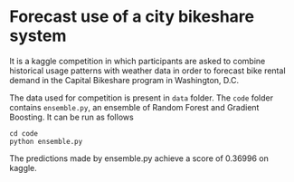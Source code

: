 # Forecast use of a city bikeshare system

It is a kaggle competition in which participants are asked to combine historical usage patterns with weather data in order to forecast bike rental demand in the Capital Bikeshare program in Washington, D.C.

The data used for competition is present in `data` folder. The `code` folder contains `ensemble.py`, an ensemble of Random Forest and Gradient Boosting. It can be run as follows

    cd code
    python ensemble.py

The predictions made by ensemble.py achieve a score of 0.36996 on kaggle.
